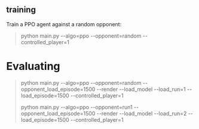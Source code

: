## training

Train a PPO agent against a random opponent:

>python main.py --algo=ppo --opponent=random --controlled_player=1



# Evaluating

>python main.py --algo=ppo --opponent=random --opponent_load_episode=1500 --render --load_model --load_run=1 --load_episode=1500 --controlled_player=1
>
>python main.py --algo=ppo --opponent=run1 --opponent_load_episode=1500 --render --load_model --load_run=2 --load_episode=1500 --controlled_player=1





